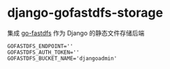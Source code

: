 # django-gofastdfs-storage

集成 [go-fastdfs](https://github.com/sjqzhang/go-fastdfs
) 作为 Django 的静态文件存储后端


```shell
GOFASTDFS_ENDPOINT=''
GOFASTDFS_AUTH_TOKEN=''
GOFASTDFS_BUCKET_NAME='djangoadmin'
```
